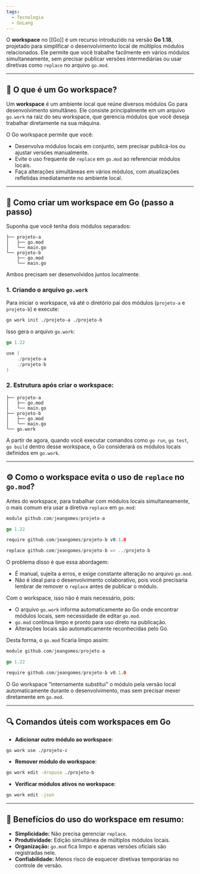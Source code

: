 ```yaml
---
tags:
  - Tecnologia
  - GoLang
---
```

O **workspace** no [[Go]] é um recurso introduzido na versão **Go 1.18**, projetado para simplificar o desenvolvimento local de múltiplos módulos relacionados. Ele permite que você trabalhe facilmente em vários módulos simultaneamente, sem precisar publicar versões intermediárias ou usar diretivas como `replace` no arquivo `go.mod`.

---

## 📌 O que é um Go workspace?

Um **workspace** é um ambiente local que reúne diversos módulos Go para desenvolvimento simultâneo. Ele consiste principalmente em um arquivo `go.work` na raiz do seu workspace, que gerencia módulos que você deseja trabalhar diretamente na sua máquina.

O Go workspace permite que você:

- Desenvolva módulos locais em conjunto, sem precisar publicá-los ou ajustar versões manualmente.
- Evite o uso frequente de `replace` em `go.mod` ao referenciar módulos locais.
- Faça alterações simultâneas em vários módulos, com atualizações refletidas imediatamente no ambiente local.

---

## 📂 Como criar um workspace em Go (passo a passo)

Suponha que você tenha dois módulos separados:

```
├── projeto-a
│   ├── go.mod
│   └── main.go
└── projeto-b
    ├── go.mod
    └── main.go
```

Ambos precisam ser desenvolvidos juntos localmente.

### 1. Criando o arquivo `go.work`

Para iniciar o workspace, vá até o diretório pai dos módulos (`projeto-a` e `projeto-b`) e execute:

```bash
go work init ./projeto-a ./projeto-b
```

Isso gera o arquivo `go.work`:

```go
go 1.22

use (
    ./projeto-a
    ./projeto-b
)
```

### 2. Estrutura após criar o workspace:

```
├── projeto-a
│   ├── go.mod
│   └── main.go
├── projeto-b
│   ├── go.mod
│   └── main.go
└── go.work
```

A partir de agora, quando você executar comandos como `go run`, `go test`, `go build` dentro desse workspace, o Go considerará os módulos locais definidos em `go.work`.

---

## ⚙️ Como o workspace evita o uso de `replace` no `go.mod`?

Antes do workspace, para trabalhar com módulos locais simultaneamente, o mais comum era usar a diretiva `replace` em `go.mod`:

```go
module github.com/jeangomes/projeto-a

go 1.22

require github.com/jeangomes/projeto-b v0.1.0

replace github.com/jeangomes/projeto-b => ../projeto-b
```

O problema disso é que essa abordagem:

- É manual, sujeita a erros, e exige constante alteração no arquivo `go.mod`.
- Não é ideal para o desenvolvimento colaborativo, pois você precisaria lembrar de remover o `replace` antes de publicar o módulo.

Com o workspace, isso não é mais necessário, pois:

- O arquivo `go.work` informa automaticamente ao Go onde encontrar módulos locais, sem necessidade de editar `go.mod`.
- `go.mod` continua limpo e pronto para uso direto na publicação.
- Alterações locais são automaticamente reconhecidas pelo Go.

Desta forma, o `go.mod` ficaria limpo assim:

```go
module github.com/jeangomes/projeto-a

go 1.22

require github.com/jeangomes/projeto-b v0.1.0
```

O Go workspace "internamente substitui" o módulo pela versão local automaticamente durante o desenvolvimento, mas sem precisar mexer diretamente em `go.mod`.

---

## 🔍 Comandos úteis com workspaces em Go

- **Adicionar outro módulo ao workspace**:

```bash
go work use ./projeto-c
```

- **Remover módulo do workspace**:

```bash
go work edit -dropuse ./projeto-b
```

- **Verificar módulos ativos no workspace**:

```bash
go work edit -json
```

---

## 🚩 Benefícios do uso do workspace em resumo:

- **Simplicidade:** Não precisa gerenciar `replace`.
- **Produtividade:** Edição simultânea de múltiplos módulos locais.
- **Organização:** `go.mod` fica limpo e apenas versões oficiais são registradas nele.
- **Confiabilidade:** Menos risco de esquecer diretivas temporárias no controle de versão.